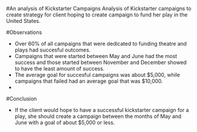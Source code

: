 #An analysis of Kickstarter Campaigns
Analysis of Kickstarter campaigns to create strategy for client hoping to create campaign to fund her play in the United States.

#Observations
* Over 60% of all campaigns that were dedicated to funding theatre and plays had succesful outcomes.
* Campaigns that were started between May and June had the most success and those started between November and December showed to have the least amount of success.
* The average goal for succesful campaigns was about $5,000, while campaigns that failed had an average goal that was $10,000.
*

#Conclusion
* If the client would hope to have a successful kickstarter campaign for a play, she should create a campaign between the months of May and June with a goal of about $5,000 or less.
